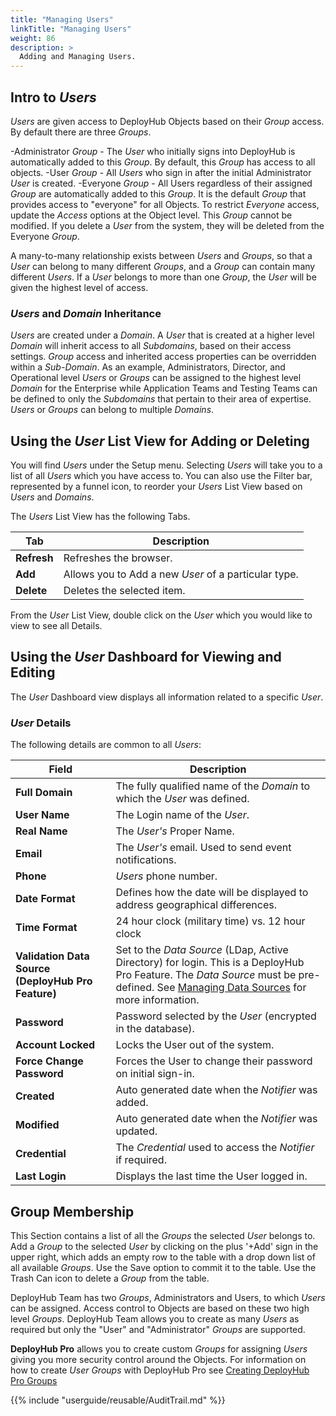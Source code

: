 ```yaml
---
title: "Managing Users"
linkTitle: "Managing Users"
weight: 86
description: >
  Adding and Managing Users. 
---
```


## Intro to _Users_

_Users_ are given access to DeployHub Objects based on their _Group_ access. By default there are three _Groups_.

-Administrator _Group_ - The _User_ who initially signs into DeployHub is automatically added to this _Group_. By default, this _Group_ has access to all objects. 
-User _Group_ - All _Users_ who sign in after the initial Administrator _User_ is created.
-Everyone _Group_ - All Users regardless of their assigned _Group_ are automatically added to this _Group_. It is the default _Group_ that provides access to "everyone" for all Objects.  To restrict _Everyone_ access, update the _Access_ options at the Object level.  This _Group_ cannot be modified.  If you delete a _User_ from the system, they will be deleted from the Everyone _Group_.

A many-to-many relationship exists between _Users_ and _Groups_, so that a _User_ can belong to many different _Groups_, and a _Group_ can contain many different _Users_. If a _User_ belongs to more than one _Group_, the _User_ will be given the highest level of access. 

### _Users_ and _Domain_ Inheritance

_Users_ are created under a _Domain_. A _User_ that is created at a higher level _Domain_ will inherit access to all _Subdomains_, based on their access settings. _Group_ access and inherited access properties can be overridden within a _Sub-Domain_. As an example, Administrators, Director, and Operational level _Users_ or _Groups_ can be assigned to the highest level _Domain_ for the Enterprise while Application Teams and Testing Teams can be defined to only the _Subdomains_ that pertain to their area of expertise. _Users_ or _Groups_ can belong to multiple _Domains_.  

## Using the _User_ List View for Adding or Deleting

You will find _Users_ under the Setup menu.  Selecting _Users_ will take you to a list of all _Users_ which you have access to. You can also use the Filter bar, represented by a funnel icon, to reorder your _Users_ List View based on _Users_ and _Domains_.

The _Users_ List View has the following Tabs.

| Tab | Description |
| --- | --- |
|**Refresh** | Refreshes the browser. |
|**Add** | Allows you to Add a new _User_ of a particular type. |
|**Delete** | Deletes the selected item. |

From the _User_ List View, double click on the _User_ which you would like to view to see all Details.  

## Using the _User_ Dashboard for Viewing and Editing

The _User_ Dashboard view displays all information related to a specific _User_.

### _User_ Details

The following details are common to all _Users_:

| Field | Description |
| --- | --- |
| **Full Domain** | The fully qualified name of the _Domain_ to which the _User_ was defined. |
| **User Name** | The Login name of the _User_. |
| **Real Name** | The _User's_ Proper Name. |
| **Email** | The _User's_ email. Used to send event notifications. |
| **Phone** | _Users_ phone number.  |
| **Date Format** | Defines how the date will be displayed to address geographical differences.|
| **Time Format** | 24 hour clock (military time) vs. 12 hour clock |
| **Validation Data Source (DeployHub Pro Feature)**| Set to the _Data Source_ (LDap, Active Directory) for login. This is a DeployHub Pro Feature. The _Data Source_ must be pre-defined.  See [Managing Data Sources](/userguide/profeatures/2-data-sources/) for more information.  |
| **Password**| Password selected by the _User_ (encrypted in the database).|
| **Account Locked**| Locks the User out of the system. |
| **Force Change Password**| Forces the User to change their password on initial sign-in.|
| **Created** | Auto generated date when the _Notifier_ was added.|
| **Modified**| Auto generated date when the _Notifier_ was updated.|
| **Credential**| The _Credential_ used to access the _Notifier_ if required. |
| **Last Login** | Displays the last time the User logged in. |

## Group Membership

This Section contains a list of all the _Groups_ the selected _User_ belongs to. Add a _Group_ to the selected _User_ by clicking on the plus '+Add' sign in the upper right, which adds an empty row to the table with a drop down list of all available _Groups_. Use the Save option to commit it to the table. Use the Trash Can icon to delete a _Group_ from the table.

DeployHub Team has two _Groups_, Administrators and Users, to which _Users_ can be assigned.  Access control to Objects are based on these two high level _Groups_. DeployHub Team allows you to create as many _Users_ as required but only the "User" and "Administrator" _Groups_ are supported.

**DeployHub Pro** allows you to create custom _Groups_ for assigning _Users_ giving you more security control around the Objects. For information on how to create _User_ _Groups_ with DeployHub Pro see [Creating DeployHub Pro Groups](/userguide/profeatures/5-pro-groups/.)


{{% include "userguide/reusable/AuditTrail.md" %}}